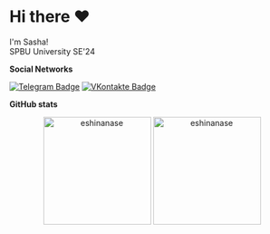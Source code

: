 # Hi there ❤️

I'm Sasha!\
SPBU University SE'24
<!-- 
**LeetCode**

[![LeetCode user sashananashi](https://img.shields.io/badge/dynamic/json?style=flat-square&labelColor=black&color=%23ffa116&label=Solved&query=solvedOverTotal&url=https%3A%2F%2Fleetcode-badge.vercel.app%2Fapi%2Fusers%2Fsashananashi&logo=leetcode&logoColor=yellow)](https://leetcode.com/sashananashi/)
 -->
**Social Networks**

[![Telegram Badge](https://img.shields.io/badge/-sashananashi-2ba5e0?style=flat-square&labelColor=2ba5e0&logo=telegram&logoColor=white&link=https://t.me/nanashii)](https://t.me/nanashii)
[![VKontakte Badge](https://img.shields.io/badge/-alksndrzln-0077ff?style=flat-square&labelColor=0077ff&logo=vk&logoColor=white&link=https://vk.com/alksndrzln)](https://vk.com/alksndrzln)

**GitHub stats**
<p align="center"><img height=190 src="https://github-readme-stats.vercel.app/api?username=eshinanase&show_icons=true&theme=radical&count_private=true&include_all_commits=true" alt="eshinanase" /> <img height=190 src="https://github-readme-stats.vercel.app/api/top-langs/?username=eshinanase&count_private=true&langs_count=10&theme=radical&layout=compact&include_all_commits=true&hide=HTML,CSS,TypeScript,Kotlin" alt="eshinanase" /></p>
